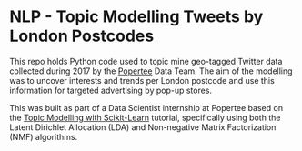 # NLP - Topic Modelling Tweets by London Postcodes

This repo holds Python code used to topic mine geo-tagged Twitter data collected during 2017 by the [Popertee](https://popertee.com) Data Team. The aim of the modelling was to uncover interests and trends per London postcode and use this information for targeted advertising by pop-up stores.

This was built as part of a Data Scientist internship at Popertee based on the [Topic Modelling with Scikit-Learn](https://medium.com/mlreview/topic-modeling-with-scikit-learn-e80d33668730) tutorial, specifically using both the Latent Dirichlet Allocation (LDA) and Non-negative Matrix Factorization (NMF) algorithms.


